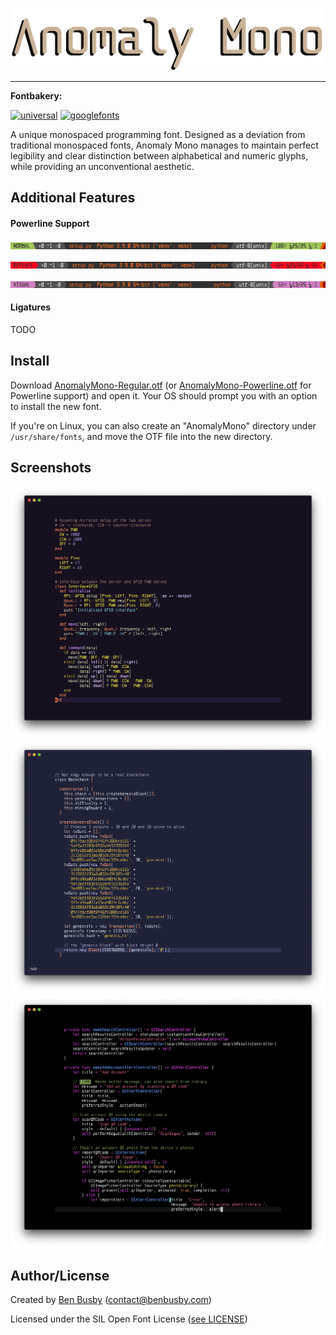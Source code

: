 ![Anomaly Mono](img/anomaly_mono.png)

___

**Fontbakery:**

[![universal](https://github.com/benbusby/anomaly-mono/workflows/universal/badge.svg)](https://github.com/benbusby/anomaly-mono/actions?query=workflow%3Auniversal)
[![googlefonts](https://github.com/benbusby/anomaly-mono/workflows/googlefonts/badge.svg)](https://github.com/benbusby/anomaly-mono/actions?query=workflow%3Agooglefonts)

A unique monospaced programming font. Designed as a deviation from traditional monospaced fonts, Anomaly Mono manages to maintain perfect legibility and clear distinction between alphabetical and numeric glyphs, while providing an unconventional aesthetic.

## Additional Features
#### Powerline Support
![powerline1](img/features/powerline1.png)

![powerline2](img/features/powerline2.png)

![powerline3](img/features/powerline3.png)

#### Ligatures
TODO

## Install
Download [AnomalyMono-Regular.otf](AnomalyMono-Regular.otf) (or [AnomalyMono-Powerline.otf](AnomalyMono-Powerline.otf) for Powerline support) and open it. Your OS should prompt you with an option to install the new font.

If you're on Linux, you can also create an "AnomalyMono" directory under `/usr/share/fonts`, and move the OTF file into the new directory.

## Screenshots

![Screenshot A](img/screenshots/anomaly_mono_ruby.png)
![Screenshot B](img/screenshots/anomaly_mono_js.png)
![Screenshot C](img/screenshots/anomaly_mono_swift.png)

## Author/License
Created by [Ben Busby](https://benbusby.com) (contact@benbusby.com)

Licensed under the SIL Open Font License ([see LICENSE](LICENSE))
